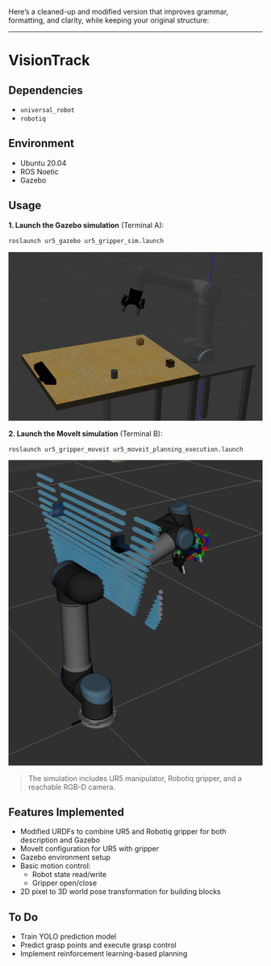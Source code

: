 Here’s a cleaned-up and modified version that improves grammar, formatting, and clarity, while keeping your original structure:

---

# VisionTrack

## Dependencies
- `universal_robot`
- `robotiq`

## Environment
- Ubuntu 20.04  
- ROS Noetic  
- Gazebo

## Usage

**1. Launch the Gazebo simulation** (Terminal A):
```bash
roslaunch ur5_gazebo ur5_gripper_sim.launch
```
![Gazebo Simulation](./doc/image.png)

**2. Launch the MoveIt simulation** (Terminal B):
```bash
roslaunch ur5_gripper_moveit ur5_moveit_planning_execution.launch
```
![MoveIt Planning](./doc/moveit.png)

> The simulation includes UR5 manipulator, Robotiq gripper, and a reachable RGB-D camera.

## Features Implemented
- Modified URDFs to combine UR5 and Robotiq gripper for both description and Gazebo
- MoveIt configuration for UR5 with gripper
- Gazebo environment setup
- Basic motion control:
  - Robot state read/write
  - Gripper open/close
- 2D pixel to 3D world pose transformation for building blocks

## To Do
- Train YOLO prediction model
- Predict grasp points and execute grasp control
- Implement reinforcement learning-based planning
